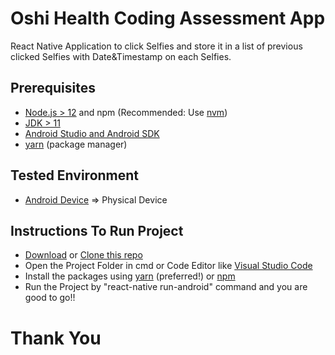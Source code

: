 Oshi Health Coding Assessment App
===
React Native Application to click Selfies and store it in a list of previous clicked Selfies with Date&Timestamp on each Selfies.

## Prerequisites
- [Node.js > 12](https://nodejs.org) and npm (Recommended: Use [nvm](https://github.com/nvm-sh/nvm))
- [JDK > 11](https://www.oracle.com/java/technologies/javase-jdk11-downloads.html)
- [Android Studio and Android SDK](https://developer.android.com/studio)
- [yarn](https://classic.yarnpkg.com/en/docs/getting-started) (package manager)

## Tested Environment
- [Android Device](https://www.android.com/phones-tablets/) => Physical Device

## Instructions To Run Project
- [Download](https://github.com/kuldeep2022/oshiTestApp/archive/refs/heads/master.zip) or [Clone this repo](https://github.com/kuldeep2022/oshiTestApp.git)
- Open the Project Folder in cmd or Code Editor like [Visual Studio Code](https://code.visualstudio.com/)
- Install the packages using [yarn](https://classic.yarnpkg.com/en/docs/getting-started) (preferred!) or [npm](https://docs.npmjs.com/downloading-and-installing-node-js-and-npm)
- Run the Project by "react-native run-android" command and you are good to go!!

Thank You
===
